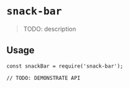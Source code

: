 # `snack-bar`

> TODO: description

## Usage

```
const snackBar = require('snack-bar');

// TODO: DEMONSTRATE API
```
